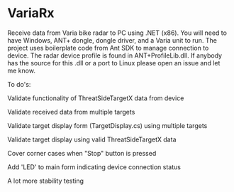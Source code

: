 # VariaRx
Receive data from Varia bike radar to PC using .NET (x86). You will need to have Windows, ANT+ dongle, dongle driver, and a Varia unit to run. The project uses boilerplate code from Ant SDK to manage connection to device. The radar device profile is found in ANT+ProfileLib.dll. If anybody has the source for this .dll or a port to Linux please open an issue and let me know.

To do's:

Validate functionality of ThreatSideTargetX data from device

Validate received data from multiple targets

Validate target display form (TargetDisplay.cs) using multiple targets

Validate target display using valid ThreatSideTargetX data

Cover corner cases when "Stop" button is pressed

Add 'LED' to main form indicating device connection status

A lot more stability testing


